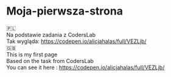# Moja-pierwsza-strona
🇵🇱<br>
Na podstawie zadania z CodersLab<br>
Tak wygląda: https://codepen.io/alicjahalas/full/VEZLjb/<br>
:gb:<br>
This is my first page<br>
Based on the task from CodersLab<br>
You can see it here : https://codepen.io/alicjahalas/full/VEZLjb/<br>
